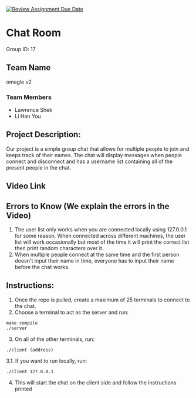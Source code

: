 [![Review Assignment Due Date](https://classroom.github.com/assets/deadline-readme-button-22041afd0340ce965d47ae6ef1cefeee28c7c493a6346c4f15d667ab976d596c.svg)](https://classroom.github.com/a/Vh67aNdh)
# Chat Room
Group ID: 17

## Team Name
omegle v2

### Team Members 
- Lawrence Shek
- Li Han You
       
## Project Description:
Our project is a simple group chat that allows for multiple people to join and keeps track of their names. The chat will display messages when people connect and disconnect and has a username list containing all of the present people in the chat.

## Video Link
  

## Errors to Know (We explain the errors in the Video)
1. The user list only works when you are connected locally using 127.0.0.1 for some reason. When connected across different machines, the user list will work occasionally but most of the time it will print the correct list then print random characters over it. 
2. When multiple people connect at the same time and the first person doesn't input their name in time, everyone has to input their name before the chat works.

## Instructions:
1. Once the repo is pulled, create a maximum of 25 terminals to connect to the chat. 
2. Choose a terminal to act as the server and run:
```
make compile
./server
```
3. On all of the other terminals, run:
```
./client (address)
```

3.1. If you want to run locally, run:
```
./client 127.0.0.1
```
4. This will start the chat on the client side and follow the instructions printed
